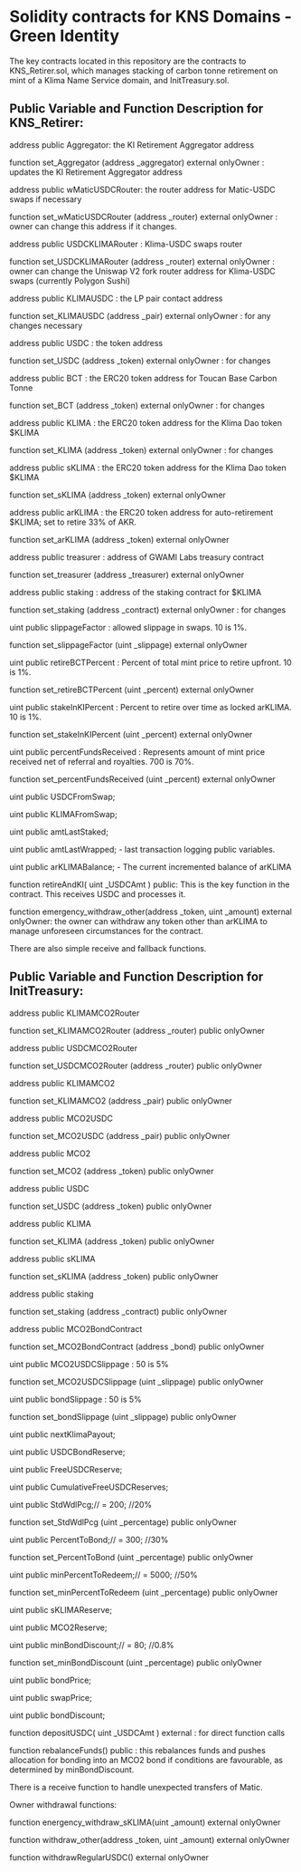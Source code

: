 # Solidity contracts for KNS Domains - Green Identity

The key contracts located in this repository are the contracts to KNS_Retirer.sol, which manages stacking of carbon tonne retirement on mint of a Klima Name Service domain, and InitTreasury.sol.

## Public Variable and Function Description for KNS_Retirer:

address public Aggregator: the KI Retirement Aggregator address

function set_Aggregator (address _aggregator) external onlyOwner : updates the KI Retirement Aggregator address

address public wMaticUSDCRouter: the router address for Matic-USDC swaps if necessary

function set_wMaticUSDCRouter (address _router) external onlyOwner : owner can change this address if it changes.

address public USDCKLIMARouter : Klima-USDC swaps router

function set_USDCKLIMARouter (address _router) external onlyOwner : owner can change the Uniswap V2 fork router address for Klima-USDC swaps (currently Polygon Sushi)

address public KLIMAUSDC : the LP pair contact address

function set_KLIMAUSDC (address _pair) external onlyOwner : for any changes necessary

address public USDC : the token address

function set_USDC (address _token) external onlyOwner : for changes

address public BCT : the ERC20 token address for Toucan Base Carbon Tonne

function set_BCT (address _token) external onlyOwner : for changes

address public KLIMA : the ERC20 token address for the Klima Dao token $KLIMA

function set_KLIMA (address _token) external onlyOwner : for changes

address public sKLIMA :  the ERC20 token address for the Klima Dao token $KLIMA

function set_sKLIMA (address _token) external onlyOwner

address public arKLIMA : the ERC20 token address for auto-retirement $KLIMA; set to retire 33% of AKR.

function set_arKLIMA (address _token) external onlyOwner

address public treasurer : address of GWAMI Labs treasury contract

function set_treasurer (address _treasurer) external onlyOwner

address public staking : address of the staking contract for $KLIMA

function set_staking (address _contract) external onlyOwner : for changes

uint public slippageFactor : allowed slippage in swaps. 10 is 1%.

function set_slippageFactor (uint _slippage) external onlyOwner

uint public retireBCTPercent : Percent of total mint price to retire upfront. 10 is 1%.

function set_retireBCTPercent (uint _percent) external onlyOwner

uint public stakeInKIPercent : Percent to retire over time as locked arKLIMA. 10 is 1%.

function set_stakeInKIPercent (uint _percent) external onlyOwner

uint public percentFundsReceived : Represents amount of mint price received net of referral and royalties. 700 is 70%.

function set_percentFundsReceived (uint _percent) external onlyOwner

uint public USDCFromSwap;

uint public KLIMAFromSwap;

uint public amtLastStaked;

uint public amtLastWrapped; - last transaction logging public variables.

uint public arKLIMABalance; - The current incremented balance of arKLIMA

function retireAndKI( uint _USDCAmt ) public: This is the key function in the contract. This receives USDC and processes it.

function emergency_withdraw_other(address _token, uint _amount) external onlyOwner: the owner can withdraw any token other than arKLIMA to manage unforeseen circumstances for the contract.

There are also simple receive and fallback functions.


## Public Variable and Function Description for InitTreasury:

 address public KLIMAMCO2Router

function set_KLIMAMCO2Router (address _router) public onlyOwner

address public USDCMCO2Router

function set_USDCMCO2Router (address _router) public onlyOwner

address public KLIMAMCO2

function set_KLIMAMCO2 (address _pair) public onlyOwner

address public MCO2USDC

function set_MCO2USDC (address _pair) public onlyOwner

address public MCO2

function set_MCO2 (address _token) public onlyOwner

address public USDC

function set_USDC (address _token) public onlyOwner

address public KLIMA

function set_KLIMA (address _token) public onlyOwner

address public sKLIMA

function set_sKLIMA (address _token) public onlyOwner

address public staking

function set_staking (address _contract) public onlyOwner

address public MCO2BondContract

function set_MCO2BondContract (address _bond) public onlyOwner

uint public MCO2USDCSlippage :  50 is 5%

function set_MCO2USDCSlippage (uint _slippage) public onlyOwner

uint public bondSlippage : 50 is 5%

function set_bondSlippage (uint _slippage) public onlyOwner

uint public nextKlimaPayout;

uint public USDCBondReserve;

uint public FreeUSDCReserve;

uint public CumulativeFreeUSDCReserves;

uint public StdWdlPcg;// = 200; //20%

function set_StdWdlPcg (uint _percentage) public onlyOwner

uint public PercentToBond;// = 300; //30%

function set_PercentToBond (uint _percentage) public onlyOwner

uint public minPercentToRedeem;// = 5000; //50%

function set_minPercentToRedeem (uint _percentage) public onlyOwner

uint public sKLIMAReserve;

uint public MCO2Reserve;

uint public minBondDiscount;// = 80; //0.8%

function set_minBondDiscount (uint _percentage) public onlyOwner

uint public bondPrice;

uint public swapPrice;

uint public bondDiscount;

function depositUSDC( uint _USDCAmt ) external : for direct function calls

function rebalanceFunds() public : this rebalances funds and pushes allocation for bonding into an MCO2 bond if conditions are favourable, as determined by minBondDiscount.

There is a receive function to handle unexpected transfers of Matic.

Owner withdrawal functions:

function energency_withdraw_sKLIMA(uint _amount) external onlyOwner

function withdraw_other(address _token, uint _amount) external onlyOwner

function withdrawRegularUSDC() external onlyOwner